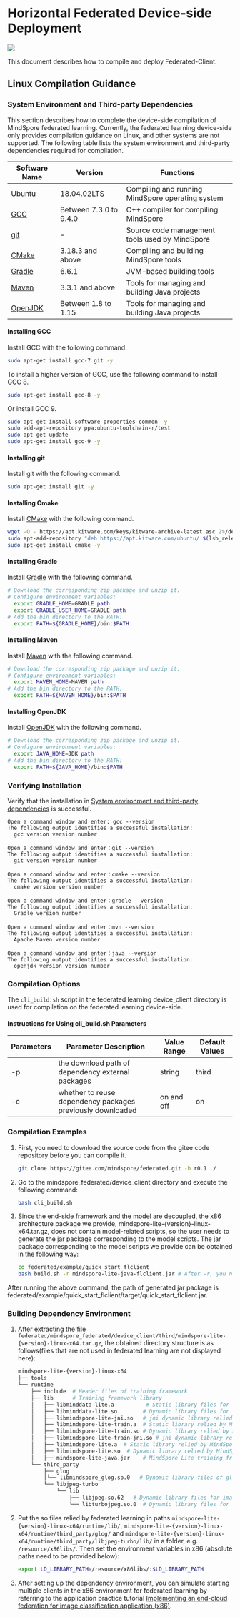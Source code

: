 # Horizontal Federated Device-side Deployment

<a href="https://gitee.com/mindspore/docs/blob/r2.0/docs/federated/docs/source_en/deploy_federated_client.md" target="_blank"><img src="https://mindspore-website.obs.cn-north-4.myhuaweicloud.com/website-images/r2.0/resource/_static/logo_source_en.png"></a>

This document describes how to compile and deploy Federated-Client.

## Linux Compilation Guidance

### System Environment and Third-party Dependencies

This section describes how to complete the device-side compilation of MindSpore federated learning. Currently, the federated learning device-side only provides compilation guidance on Linux, and other systems are not supported. The following table lists the system environment and third-party dependencies required for compilation.

| Software Name                 | Version  |  Functions |
|-----------------------| ------------ | ------------ |
| Ubuntu                | 18.04.02LTS   | Compiling and running MindSpore operating system  |
| [GCC](#installing-gcc)         | Between 7.3.0 to 9.4.0  | C++ compiler for compiling MindSpore |
| [git](#installing-git)         | -  | Source code management tools used by MindSpore |
| [CMake](#installing-cmake)     | 3.18.3 and above  | Compiling and building MindSpore tools |
| [Gradle](#installing-gradle)   | 6.6.1  | JVM-based building tools  |
| [Maven](#installing-maven)     | 3.3.1 and above  | Tools for managing and building Java projects  |
| [OpenJDK](#installing-openjdk) | Between 1.8 to 1.15  | Tools for managing and building Java projects  |

#### Installing GCC

Install GCC with the following command.

```bash
sudo apt-get install gcc-7 git -y
```

To install a higher version of GCC, use the following command to install GCC 8.

```bash
sudo apt-get install gcc-8 -y
```

Or install GCC 9.

```bash
sudo apt-get install software-properties-common -y
sudo add-apt-repository ppa:ubuntu-toolchain-r/test
sudo apt-get update
sudo apt-get install gcc-9 -y
```

#### Installing git

Install git with the following command.

```bash
sudo apt-get install git -y
```

#### Installing Cmake

Install [CMake](https://cmake.org/) with the following command.

```bash
wget -O - https://apt.kitware.com/keys/kitware-archive-latest.asc 2>/dev/null | sudo apt-key add -
sudo apt-add-repository "deb https://apt.kitware.com/ubuntu/ $(lsb_release -cs) main"
sudo apt-get install cmake -y
```

#### Installing Gradle

Install [Gradle](https://gradle.org/releases/) with the following command.

```bash
# Download the corresponding zip package and unzip it.
# Configure environment variables:
  export GRADLE_HOME=GRADLE path
  export GRADLE_USER_HOME=GRADLE path
# Add the bin directory to the PATH:
  export PATH=${GRADLE_HOME}/bin:$PATH
```

#### Installing Maven

Install [Maven](https://archive.apache.org/dist/maven/maven-3/) with the following command.

```bash
# Download the corresponding zip package and unzip it.
# Configure environment variables:
  export MAVEN_HOME=MAVEN path
# Add the bin directory to the PATH:
  export PATH=${MAVEN_HOME}/bin:$PATH
```

#### Installing OpenJDK

Install [OpenJDK](https://jdk.java.net/archive/) with the following command.

```bash
# Download the corresponding zip package and unzip it.
# Configure environment variables:
  export JAVA_HOME=JDK path
# Add the bin directory to the PATH:
  export PATH=${JAVA_HOME}/bin:$PATH
```

### Verifying Installation

Verify that the installation in [System environment and third-party dependencies](#system-environment-and-third-party-dependencies) is successful.

```text
Open a command window and enter: gcc --version
The following output identifies a successful installation:
  gcc version version number

Open a command window and enter：git --version
The following output identifies a successful installation:
  git version version number

Open a command window and enter：cmake --version
The following output identifies a successful installation:
  cmake version version number

Open a command window and enter：gradle --version
The following output identifies a successful installation:
  Gradle version number

Open a command window and enter：mvn --version
The following output identifies a successful installation:
  Apache Maven version number

Open a command window and enter：java --version
The following output identifies a successful installation:
  openjdk version version number

```

### Compilation Options

The `cli_build.sh` script in the federated learning device_client directory is used for compilation on the federated learning device-side.

#### Instructions for Using cli_build.sh Parameters

| Parameters | Parameter Description                 | Value Range | Default Values       |
| ---- | ------------------------ | -------- | ------------ |
| -p   | the download path of dependency external packages | string   | third |
| -c   | whether to reuse dependency packages previously downloaded | on and off  | on           |

### Compilation Examples

1. First, you need to download the source code from the gitee code repository before you can compile it.

    ```bash
    git clone https://gitee.com/mindspore/federated.git -b r0.1 ./
    ```

2. Go to the mindspore_federated/device_client directory and execute the following command:

    ```bash
    bash cli_build.sh
    ```

3. Since the end-side framework and the model are decoupled, the x86 architecture package we provide, mindspore-lite-{version}-linux-x64.tar.gz, does not contain model-related scripts, so the user needs to generate the jar package corresponding to the model scripts. The jar package corresponding to the model scripts we provide can be obtained in the following way:

    ```bash
    cd federated/example/quick_start_flclient
    bash build.sh -r mindspore-lite-java-flclient.jar # After -r, you need to give the absolute path to the latest x86 architecture package (generated in Step 2, federated/mindspore_federated/device_client/build/libs/jarX86/mindspore-lite-java-flclient.jar)
    ```

After running the above command, the path of generated jar package is federated/example/quick_start_flclient/target/quick_start_flclient.jar.

### Building Dependency Environment

1. After extracting the file `federated/mindspore_federated/device_client/third/mindspore-lite-{version}-linux-x64.tar.gz`, the obtained directory structure is as follows(files that are not used in federated  learning are not displayed here):

    ```sh
    mindspore-lite-{version}-linux-x64
    ├── tools
    └── runtime
        ├── include  # Header files of training framework
        ├── lib      # Training framework library
        │   ├── libminddata-lite.a          # Static library files for image processing
        │   ├── libminddata-lite.so        # Dynamic library files for image processing
        │   ├── libmindspore-lite-jni.so   # jni dynamic library relied by MindSpore Lite inference framework
        │   ├── libmindspore-lite-train.a  # Static library relied by MindSpore Lite training framework
        │   ├── libmindspore-lite-train.so # Dynamic library relied by MindSpore Lite training framework
        │   ├── libmindspore-lite-train-jni.so # jni dynamic library relied by MindSpore Lite training framework
        │   ├── libmindspore-lite.a  # Static library relied by MindSpore Lite inference framework
        │   ├── libmindspore-lite.so  # Dynamic library relied by MindSpore Lite inference framework
        │   ├── mindspore-lite-java.jar    # MindSpore Lite training framework jar package
        └── third_party
            ├── glog
            │└── libmindspore_glog.so.0   # Dynamic library files of glog
            └── libjpeg-turbo
                └── lib
                    ├── libjpeg.so.62   # Dynamic library files for image processing
                    └── libturbojpeg.so.0  # Dynamic library files for image processing
    ```

2. Put the so files relied by federated learning in paths `mindspore-lite-{version}-linux-x64/runtime/lib/`,  `mindspore-lite-{version}-linux-x64/runtime/third_party/glog/` and `mindspore-lite-{version}-linux-x64/runtime/third_party/libjpeg-turbo/lib/` in a folder, e.g. `/resource/x86libs/`. Then set the environment variables in x86 (absolute paths need to be provided below):

    ```sh
    export LD_LIBRARY_PATH=/resource/x86libs/:$LD_LIBRARY_PATH
    ```

3. After setting up the dependency environment, you can simulate starting multiple clients in the x86 environment for federated learning by referring to the application practice tutorial [Implementing an end-cloud federation for image classification application (x86)](https://www.mindspore.cn/federated/docs/en/r0.1/image_classification_application.html).


